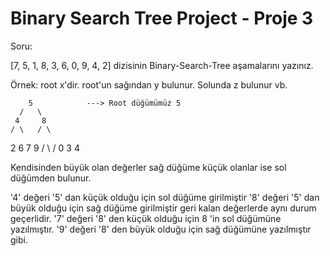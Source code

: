 <h1> Binary Search Tree Project - Proje 3 </h1>
<p> Soru: </p>
<p> [7, 5, 1, 8, 3, 6, 0, 9, 4, 2] dizisinin Binary-Search-Tree aşamalarını yazınız. </p>
<p> Örnek: root x'dir. root'un sağından y bulunur. Solunda z bulunur vb. </p>

        5            ---> Root düğümümüz 5
      /   \
     4     8          
    / \   / \
   2   6 7   9
  / \   /
 0   3 4

<p> Kendisinden büyük olan değerler sağ düğüme küçük olanlar ise sol düğümden bulunur. </p>
<p> '4' değeri '5' dan küçük olduğu için sol düğüme girilmiştir '8' değeri '5' dan büyük olduğu için sağ düğüme girilmiştir geri kalan değerlerde aynı durum geçerlidir. '7' değeri '8' den küçük olduğu için 8 'in sol düğümüne yazılmıştır. '9' değeri '8' den büyük olduğu için sağ düğümüne yazılmıştır gibi. </p>
